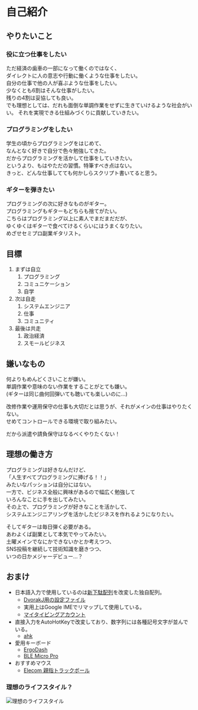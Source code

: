 # 自己紹介

## やりたいこと

### 役に立つ仕事をしたい

ただ経済の歯車の一部になって働くのではなく、  
ダイレクトに人の意志や行動に働くような仕事をしたい。  
自分の仕事で他の人が喜ぶような仕事をしたい。  
少なくとも6割はそんな仕事がしたい。  
残りの4割は妥協しても良い。  
でも理想としては、だれも面倒な単調作業をせずに生きていけるような社会がいい。
それを実現できる仕組みづくりに貢献していきたい。  

### プログラミングをしたい

学生の頃からプログラミングをはじめて、  
なんとなく好きで自分で色々勉強してきた。  
だからプログラミングを活かして仕事をしていきたい。  
というより、もはやただの習慣。特筆すべき点はない。  
きっと、どんな仕事してても何かしらスクリプト書いてると思う。  

### ギターを弾きたい

プログラミングの次に好きなものがギター。  
プログラミングもギターもどちらも捨てがたい。  
こちらはプログラミング以上に素人でまだまだだが、  
ゆくゆくはギターで食べてけるくらいにはうまくなりたい。  
めざせセミプロ副業ギタリスト。  

## 目標

1. まずは自立
   1. プログラミング
   2. コミュニケーション
   3. 自学
2. 次は自走
   1. システムエンジニア
   2. 仕事
   3. コミュニティ
3. 最後は共走
   1. 政治経済
   2. スモールビジネス

## 嫌いなもの

何よりもめんどくさいことが嫌い。  
単調作業や意味のない作業をすることがとても嫌い。  
(ギターは同じ曲何回弾いても聴いても楽しいのに…)  

改修作業や運用保守の仕事も大切だとは思うが、それがメインの仕事はやりたくない。  
せめてコントロールできる環境で取り組みたい。  

だから派遣や請負保守はなるべくやりたくない！

## 理想の働き方

プログラミングは好きなんだけど、  
「人生すべてプログラミングに捧げる！！」  
みたいなパッションは自分にはない。  
一方で、ビジネス全般に興味があるので幅広く勉強して  
いろんなことに手を出してみたい。  
その上で、プログラミングが好きなことを活かして、  
システムエンジニアリングを活かしたビジネスを作れるようになりたい。

そしてギターは毎日弾く必要がある。  
あわよくば副業として本気でやってみたい。  
土曜メインでなにかできないかとか考えつつ、  
SNS投稿を継続して技術知識を磨きつつ、  
いつの日かメジャーデビュー…？  

## おまけ

+ 日本語入力で使用しているのは[新下駄配列](https://kouy.exblog.jp/13627994/)を改変した独自配列。
  + [DvorakJ用の設定ファイル](https://github.com/ichir0roie/typing/blob/master/DvrakJKeyLayout/getaro.txt)
  + 実用上はGoogle IMEでリマップして使用している。
  + [マイタイピングアカウント](https://twitter.com/Ichir0roieT)
+ 直接入力をAutoHotKeyで改変しており、数字列には各種記号文字が並んでいる。
  + [ahk](https://github.com/ichir0roie/typing/blob/master/ichir0roieAHK/DirectInput.ahk)
+ 愛用キーボード
  + [ErgoDash](https://yushakobo.jp/shop/ergodash/)
  + [BLE Micro Pro](https://yushakobo.jp/shop/ble-micro-pro/)
+ おすすめマウス
  + [Elecom 親指トラックボール](https://www.amazon.co.jp/dp/B07DMF2DNW/ref=emc_b_5_t)

### 理想のライフスタイル？

![理想のライフスタイル](http://ichir0roie.com/myImages/DreamWorkStyle.png)
